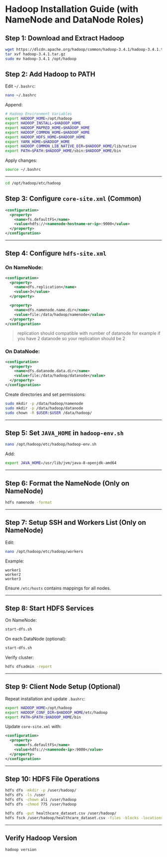 # Hadoop Installation Guide (with NameNode and DataNode Roles)

## Step 1: Download and Extract Hadoop

```bash
wget https://dlcdn.apache.org/hadoop/common/hadoop-3.4.1/hadoop-3.4.1.tar.gz
tar xvf hadoop-3.4.1.tar.gz
sudo mv hadoop-3.4.1 /opt/hadoop
```

## Step 2: Add Hadoop to PATH

Edit `~/.bashrc`:

```bash
nano ~/.bashrc
```

Append:

```bash
# Hadoop Environment Variables
export HADOOP_HOME=/opt/hadoop
export HADOOP_INSTALL=$HADOOP_HOME
export HADOOP_MAPRED_HOME=$HADOOP_HOME
export HADOOP_COMMON_HOME=$HADOOP_HOME
export HADOOP_HDFS_HOME=$HADOOP_HOME
export YARN_HOME=$HADOOP_HOME
export HADOOP_COMMON_LIB_NATIVE_DIR=$HADOOP_HOME/lib/native
export PATH=$PATH:$HADOOP_HOME/sbin:$HADOOP_HOME/bin
```

Apply changes:

```bash
source ~/.bashrc
```

---

```bash
cd /opt/hadoop/etc/hadoop
```

## Step 3: Configure `core-site.xml` (Common)

```xml
<configuration>
  <property>
    <name>fs.defaultFS</name>
    <value>hdfs://<namenode-hostname-or-ip>:9000</value>
  </property>
</configuration>
```

---

## Step 4: Configure `hdfs-site.xml`

### On NameNode:

```xml
<configuration>
  <property>
    <name>dfs.replication</name>
    <value>3</value>
  </property>

  <property>
    <name>dfs.namenode.name.dir</name>
    <value>file:/data/hadoop/namenode</value>
  </property>
</configuration>
```
> replication should compatible with number of datanode for example if you have 2 datanode so your replication should be 2 

### On DataNode:

```xml
<configuration>
  <property>
    <name>dfs.datanode.data.dir</name>
    <value>file:/data/hadoop/datanode</value>
  </property>
</configuration>
```

Create directories and set permissions:

```bash
sudo mkdir -p /data/hadoop/namenode
sudo mkdir -p /data/hadoop/datanode
sudo chown -R $USER:$USER /data/hadoop/
```

---

## Step 5: Set `JAVA_HOME` in `hadoop-env.sh`

```bash
nano /opt/hadoop/etc/hadoop/hadoop-env.sh
```

Add:

```bash
export JAVA_HOME=/usr/lib/jvm/java-8-openjdk-amd64
```

---

## Step 6: Format the NameNode (Only on NameNode)

```bash
hdfs namenode -format
```

---

## Step 7: Setup SSH and Workers List (Only on NameNode)

Edit:

```bash
nano /opt/hadoop/etc/hadoop/workers
```

Example:

```
worker1
worker2
worker3
```

Ensure `/etc/hosts` contains mappings for all nodes.

---

## Step 8: Start HDFS Services

On NameNode:

```bash
start-dfs.sh
```

On each DataNode (optional):

```bash
start-dfs.sh
```

Verify cluster:

```bash
hdfs dfsadmin -report
```

---

## Step 9: Client Node Setup (Optional)

Repeat installation and update `.bashrc`:

```bash
export HADOOP_HOME=/opt/hadoop
export HADOOP_CONF_DIR=$HADOOP_HOME/etc/hadoop
export PATH=$PATH:$HADOOP_HOME/bin
```

Update `core-site.xml` with:

```xml
<configuration>
  <property>
    <name>fs.defaultFS</name>
    <value>hdfs://<namenode-ip>:9000</value>
  </property>
</configuration>
```

---

## Step 10: HDFS File Operations

```bash
hdfs dfs -mkdir -p /user/hadoop/
hdfs dfs -ls /user
hdfs dfs -chown ali /user/hadoop
hdfs dfs -chmod 775 /user/hadoop

hdfs dfs -put healthcare_dataset.csv /user/hadoop/
hdfs fsck /user/hadoop/healthcare_dataset.csv -files -blocks -locations
```

---

## Verify Hadoop Version

```bash
hadoop version
```

